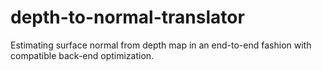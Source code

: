 # depth-to-normal-translator
Estimating surface normal from depth map in an end-to-end fashion with compatible back-end optimization.
